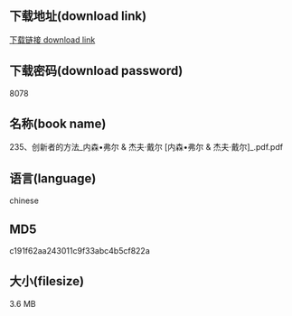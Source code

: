 ## 下载地址(download link)
[下载链接 download link](https://voluble-croquembouche-d321dc.netlify.app/?s=235%E3%80%81%E5%88%9B%E6%96%B0%E8%80%85%E7%9A%84%E6%96%B9%E6%B3%95_%E5%86%85%E6%A3%AE%E2%80%A2%E5%BC%97%E5%B0%94+%26+%E6%9D%B0%E5%A4%AB%C2%B7%E6%88%B4%E5%B0%94+%5B%E5%86%85%E6%A3%AE%E2%80%A2%E5%BC%97%E5%B0%94+%26+%E6%9D%B0%E5%A4%AB%C2%B7%E6%88%B4%E5%B0%94%5D_.pdf)

## 下载密码(download password)
8078

## 名称(book name)
235、创新者的方法_内森•弗尔 & 杰夫·戴尔 [内森•弗尔 & 杰夫·戴尔]_.pdf.pdf

## 语言(language)
chinese

## MD5
c191f62aa243011c9f33abc4b5cf822a

## 大小(filesize)
3.6 MB
